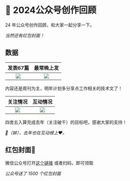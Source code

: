 # 🧧 2024公众号创作回顾

24 年公众号创作回顾，和大家一起分享一下。

*当然还有红包封面！*

## 数据

|                                    发表67篇                                     |                                   最常晚上发                                    |
| :-----------------------------------------------------------------------------: | :-----------------------------------------------------------------------------: |
| ![](https://cdn.upyun.sugarat.top/mdImg/sugar/f68f457c7717d7a1383dd6bc247eff6f) | ![](https://cdn.upyun.sugarat.top/mdImg/sugar/d8ff32f862e107ba708f68ad7f8a87d6) |

内容还是周刊为主，明年计划多分享点工作相关的技术文了！

|                                   关注情况                                    |                                   互动情况                                    |
| :---------------------------------------------------------------------------: | :---------------------------------------------------------------------------: |
| ![](https://cdn.upyun.sugarat.top/mdImg/sugar/ba597ddbc414dde23731a6a88f2c9b71) | ![](https://cdn.upyun.sugarat.top/mdImg/sugar/efeb037c85fc028de29960368e532598) |

四舍五入算完成去年（关注破千）的目标吧，感谢大家的支持！

*🐚（蚌），去年也在互动榜上❤️。*

## 红包封面🧧

微信公众号打开[这个链接](TODO) 或者扫码，即可领取

*公众号送了 1500 个红包封面*

